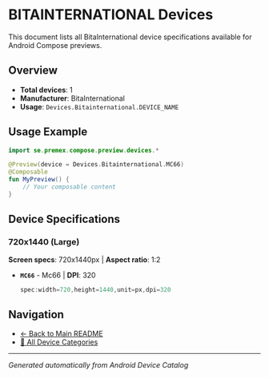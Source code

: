 # BITAINTERNATIONAL Devices

This document lists all BitaInternational device specifications available for Android Compose previews.

## Overview

- **Total devices**: 1
- **Manufacturer**: BitaInternational
- **Usage**: `Devices.Bitainternational.DEVICE_NAME`

## Usage Example

```kotlin
import se.premex.compose.preview.devices.*

@Preview(device = Devices.Bitainternational.MC66)
@Composable
fun MyPreview() {
    // Your composable content
}
```

## Device Specifications

### 720x1440 (Large)

**Screen specs**: 720x1440px | **Aspect ratio**: 1:2

- **`MC66`** - Mc66 | **DPI**: 320
  ```kotlin
  spec:width=720,height=1440,unit=px,dpi=320
  ```

## Navigation

- [← Back to Main README](../../README.md)
- [📱 All Device Categories](../README.md)

---
*Generated automatically from Android Device Catalog*
